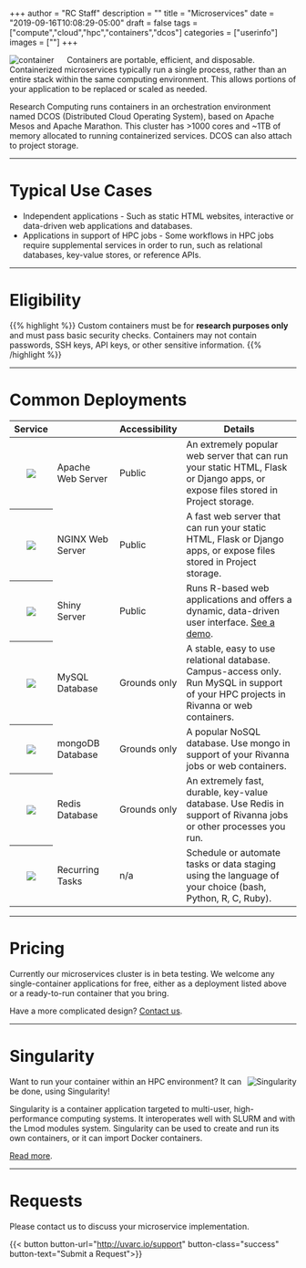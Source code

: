 +++
author = "RC Staff"
description = ""
title = "Microservices"
date = "2019-09-16T10:08:29-05:00"
draft = false
tags = ["compute","cloud","hpc","containers","dcos"]
categories = ["userinfo"]
images = [""]
+++

<img src="/images/cargo_container.png" align="left" alt="container" style="max-width:7rem;margin-right:1.4rem;" />
<p class=lead>
  Containers are portable, efficient, and disposable. Containerized microservices typically run a single process, rather than an entire stack within the same computing environment. 
  This allows portions of your application to be replaced or scaled as needed. 
</p>

<p class=lead>
  Research Computing runs containers in an orchestration environment named DCOS (Distributed Cloud Operating System), based on Apache Mesos and Apache Marathon. This cluster has >1000 cores and ~1TB of memory allocated to running containerized services. DCOS can also attach to project storage.
</p>

- - -

# Typical Use Cases

<ul>
  <li>Independent applications - Such as static HTML websites, interactive or data-driven web applications and databases.</li>
  <li>Applications in support of HPC jobs - Some workflows in HPC jobs require supplemental services in order to run, such as relational databases, key-value stores, or reference APIs.</li>
</ul>

- - -

# Eligibility

{{% highlight %}}
Custom containers must be for **research purposes only** and must pass basic security checks. Containers may not contain passwords, SSH keys, API keys, or other sensitive information.
{{% /highlight %}}

- - -

# Common Deployments

<table class="table">
  <thead>
    <tr>
      <th scope="col">Service</th>
      <th scope="col"></th>
      <th scope="col">Accessibility</th>
      <th scope="col" style="width:40%;">Details</th>
    </tr>
  </thead>
  <tbody>
    <tr>
      <th scope="row" style="text-align:center;"><img style="max-width:6rem;" src="/images/apache_logo.jpg" /></th>
      <td>Apache Web Server</td>
      <td>Public</td>
      <td>An extremely popular web server that can run your static HTML, Flask or Django apps, or expose files stored in Project storage.</td>
    </tr>
    <tr>
      <th scope="row" style="text-align:center;"><img style="max-width:4rem;" src="https://dcos.uvasomrc.io/images/nginx-500x500.png" /></th>
      <td>NGINX Web Server</td>
      <td>Public</td>
      <td>A fast web server that can run your static HTML, Flask or Django apps, or expose files stored in Project storage.</td>
    </tr>
    <tr>
      <th scope="row" style="text-align:center;"><img style="max-width:4rem;" src="/images/shiny-server.png" /></th>
      <td>Shiny Server</td>
      <td>Public</td>
      <td>Runs R-based web applications and offers a dynamic, data-driven user interface. <a href="https://www.rstudio.com/products/shiny/shiny-user-showcase/" target="_new">See a demo</a>.</td>
    </tr>
    <tr>
      <th scope="row" style="text-align:center;"><img style="max-width:4.5rem;" src="/images/mysql_PNG9.png" /></th>
      <td>MySQL Database</td>
      <td>Grounds only</td>
      <td>A stable, easy to use relational database. Campus-access only. Run MySQL in support of your HPC projects in Rivanna or web containers.</td>
    </tr>
    <tr>
      <th scope="row" style="text-align:center;"><img style="max-width:6rem;" src="https://dcos.uvasomrc.io/images/mongodb.png" /></th>
      <td>mongoDB Database</td>
      <td>Grounds only</td>
      <td>A popular NoSQL database. Use mongo in support of your Rivanna jobs or web containers.</td>
    </tr>
    <tr>
      <th scope="row" style="text-align:center;"><img style="max-width:4rem;" src="https://dcos.uvasomrc.io/images/redis.svg" /></th>
      <td>Redis Database</td>
      <td>Grounds only</td>
      <td>An extremely fast, durable, key-value database. Use Redis in support of Rivanna jobs or other processes you run.</td>
    </tr>
    <tr>
      <th scope="row" style="text-align:center;"><img style="max-width:4rem;" src="/images/bash_512x512.png" /></th>
      <td>Recurring Tasks</td>
      <td>n/a</td>
      <td>Schedule or automate tasks or data staging using the language of your choice (bash, Python, R, C, Ruby).</td>
    </tr>
  </tbody>
</table>

- - - 

# Pricing

Currently our microservices cluster is in beta testing. We welcome any single-container applications for free, 
either as a deployment listed above or a ready-to-run container that you bring.

Have a more complicated design? [Contact us](http://uvarc.io/support).

- - -

# Singularity

<img align="right" style="max-width:20%;" src="/images/rivanna/singularity-logo.png" alt="Singularity" />

Want to run your container within an HPC environment? It can be done, using Singularity! 

Singularity is a container application targeted to multi-user, high-performance computing systems. It interoperates well with SLURM and with the Lmod modules system. Singularity can be used to create and run its own containers, or it can import Docker containers.

[Read more](/userinfo/rivanna/software/containers/).

- - -

# Requests

Please contact us to discuss your microservice implementation.

{{< button button-url="http://uvarc.io/support" button-class="success" button-text="Submit a Request">}}
